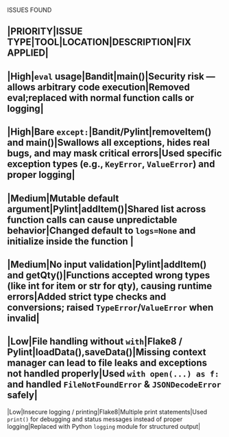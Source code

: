 ISSUES FOUND

|PRIORITY|ISSUE TYPE|TOOL|LOCATION|DESCRIPTION|FIX APPLIED|
-----------------------------------------------------------
|High|`eval` usage|Bandit|main()|Security risk — allows arbitrary code execution|Removed eval;replaced with normal function calls or logging|
-----------------------------------------------------------------------------------------------
|High|Bare `except:`|Bandit/Pylint|removeItem() and main()|Swallows all exceptions, hides real bugs, and may mask critical errors|Used specific exception types (e.g., `KeyError`, `ValueError`) and proper logging|
------------------------------------------------------------------------------------------------
|Medium|Mutable default argument|Pylint|addItem()|Shared list across function calls can cause unpredictable behavior|Changed default to `logs=None` and initialize inside the function |
------------------------------------------------------------------------------------------------
|Medium|No input validation|Pylint|addItem() and getQty()|Functions accepted wrong types (like int for item or str for qty), causing runtime errors|Added strict type checks and conversions; raised `TypeError`/`ValueError` when invalid|
-------------------------------------------------------------------------------------------------
|Low|File handling without `with`|Flake8 / Pylint|loadData(),saveData()|Missing context manager can lead to file leaks and exceptions not handled properly|Used `with open(...) as f:` and handled `FileNotFoundError` & `JSONDecodeError` safely|
--------------------------------------------------------------------------------------------------
|Low|Insecure logging / printing|Flake8|Multiple print statements|Used `print()` for debugging and status messages instead of proper logging|Replaced with Python `logging` module for structured output|

  